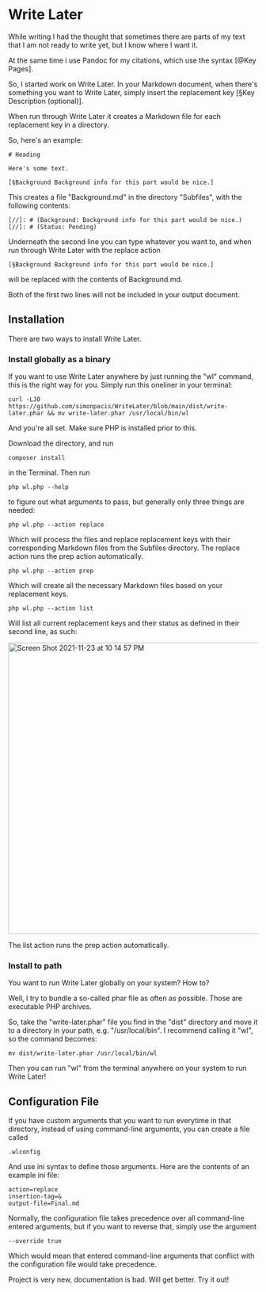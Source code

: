 # Write Later

While writing I had the thought that sometimes there are parts of my text that I am not ready to write yet, but I know where I want it.

At the same time i use Pandoc for my citations, which use the syntax [@Key Pages].

So, I started work on Write Later.
In your Markdown document, when there's something you want to Write Later, simply insert the replacement key [§Key Description (optional)].

When run through Write Later it creates a Markdown file for each replacement key in a directory.

So, here's an example:

```
# Heading

Here's some text.

[§Background Background info for this part would be nice.]

```

This creates a file "Background.md" in the directory "Subfiles", with the following contents:

```
[//]: # (Background: Background info for this part would be nice.)
[//]: # (Status: Pending)

```

Underneath the second line you can type whatever you want to, and when run through Write Later with the replace action 

```
[§Background Background info for this part would be nice.]
```

will be replaced with the contents of Background.md.

Both of the first two lines will not be included in your output document.

## Installation

There are two ways to install Write Later.

### Install globally as a binary
If you want to use Write Later anywhere by just running the "wl" command, this is the right way for you.
Simply run this oneliner in your terminal:

```
curl -LJO https://github.com/simonpacis/WriteLater/blob/main/dist/write-later.phar && mv write-later.phar /usr/local/bin/wl
```

And you're all set.
Make sure PHP is installed prior to this.

Download the directory, and run
```
composer install
```
in the Terminal.
Then run
```
php wl.php --help
```
to figure out what arguments to pass, but generally only three things are needed:

```
php wl.php --action replace
```

Which will process the files and replace replacement keys with their corresponding Markdown files from the Subfiles directory.
The replace action runs the prep action automatically.


```
php wl.php --action prep
```

Which will create all the necessary Markdown files based on your replacement keys.

```
php wl.php --action list 
```

Will list all current replacement keys and their status as defined in their second line, as such:

<img width="588" alt="Screen Shot 2021-11-23 at 10 14 57 PM" src="https://user-images.githubusercontent.com/7118482/143184862-7e56fa80-aa39-4ce6-8975-8ea39296ca36.png">

The list action runs the prep action automatically.

### Install to path
You want to run Write Later globally on your system?
How to?

Well, I try to bundle a so-called phar file as often as possible.
Those are executable PHP archives.

So, take the "write-later.phar" file you find in the "dist" directory and move it to a directory in your path, e.g.
"/usr/local/bin".
I recommend calling it "wl", so the command becomes:

```
mv dist/write-later.phar /usr/local/bin/wl
```

Then you can run "wl" from the terminal anywhere on your system to run Write Later!

## Configuration File
If you have custom arguments that you want to run everytime in that directory, instead of using command-line arguments, you can create a file called

```
.wlconfig
```

And use ini syntax to define those arguments.
Here are the contents of an example ini file:

```
action=replace
insertion-tag=&
output-file=Final.md
```

Normally, the configuration file takes precedence over all command-line entered arguments, but if you want to reverse that, simply use the argument

```
--override true
```

Which would mean that entered command-line arguments that conflict with the configuration file would take precedence.

Project is very new, documentation is bad.
Will get better.
Try it out!

